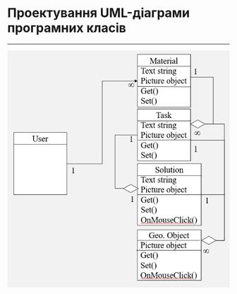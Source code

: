 # Проектування UML-діаграми програмних класів
***
![3.2.1](https://github.com/Sergeev1ch/webproject/blob/main/jpg/3.2.1.png)
